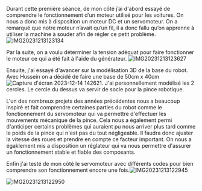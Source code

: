 Durant cette première séance, de mon côté j’ai d'abord essayé de comprendre le fonctionnement d’un moteur utilisé pour les voitures. On nous a donc mis à disposition un moteur DC et un servomoteur. On a remarqué que notre moteur n’avait qu’un fil, il a donc fallu qu’on apprenne à utiliser la machine à souder afin de régler ce petit problème. ![IMG20231213123134](https://github.com/hbtounes/projet-Arduino-Bentounes-Cayla/assets/134288995/f9927011-5533-4075-bc65-6a43e8889cfc)


Par la suite, on a voulu déterminer la tension adéquat pour faire fonctionner le moteur ce qui a été fait à l'aide du générateur. ![IMG20231213123627](https://github.com/hbtounes/projet-Arduino-Bentounes-Cayla/assets/134288995/d6e4a339-2e6b-4c96-b335-feee837de72d)


Ensuite, j'ai essayé d'avancer sur la modélisation 3D de la base du robot. Avec Hussein on a décidé de faire une base de 50cm x 40cm ![Capture d'écran 2023-12-14 142621](https://github.com/hbtounes/projet-Arduino-Bentounes-Cayla/assets/134288995/12487b8a-f292-4af8-a63e-9372df706731). J'ai personnellement modélisé les 2 cercles. Le cercle du dessus va servir de socle pour la pince robotique.


L'un des nombreux projets des années précédentes nous a beaucoup inspiré et fait comprendre certaines parties du robot comme le fonctionnement du servomoteur qui va permettre d'effectuer les mouvements mécanique de la pince. Cela nous a également permi d'anticiper certains problèmes qui auraient pu nous arriver plus tard comme le poids de la pince qui n'est pas du tout négligeable. Il faudra donc ajuster la vitesse des roues et prendre en compte ce facteur important. On nous a égaklement mis a disposition un réglateur qui va nous permettre d'assurer un fonctionnement stable et fiable des composants.

Enfin j'ai testé de mon côté le servomoteur avec différents codes pour bien comprendre son fonctionnement encore une fois.![IMG20231213122945](https://github.com/hbtounes/projet-Arduino-Bentounes-Cayla/assets/134288995/effedca5-5d6e-4e88-8ea7-bc15dd1be364)

![IMG20231213122950](https://github.com/hbtounes/projet-Arduino-Bentounes-Cayla/assets/134288995/cd9014b8-4483-442e-a69e-1611cc4f85e2)

